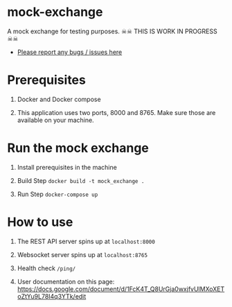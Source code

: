 # mock-exchange

A mock exchange for testing purposes. 
☠☠ THIS IS WORK IN PROGRESS  ☠☠

* [Please report any bugs / issues here](https://gitlab.com/swissborg/oms/mock-exchange/issues/new)


# Prerequisites

1. Docker and Docker compose

2. This application uses two ports, 8000 and 8765. Make sure those are available on your machine. 

# Run the mock exchange

1. Install prerequisites in the machine

2. Build Step `docker build -t mock_exchange .`

3. Run Step `docker-compose up`

# How to use
1. The REST API server spins up at `localhost:8000`

2. Websocket server spins up at `localhost:8765`

2. Health check `/ping/`

3. User documentation on this page: https://docs.google.com/document/d/1FcK4T_Q8UrGja0wxjfvUlMXoXEToZtYu9L78I4q3YTk/edit

